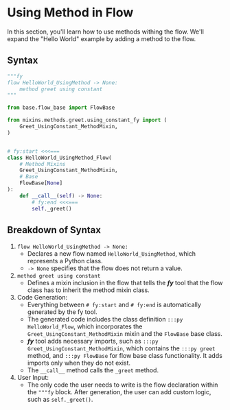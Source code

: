 # Using Method in Flow

In this section, you'll learn how to use methods withing the flow. We'll expand the "Hello World" example by adding a method to the flow.

## Syntax

```py title="flows/hello_world_using_method_fy.py" linenums="1"
"""fy
flow HelloWorld_UsingMethod -> None:
    method greet using constant
"""

from base.flow_base import FlowBase

from mixins.methods.greet.using_constant_fy import (
    Greet_UsingConstant_MethodMixin,
)


# fy:start <<<===
class HelloWorld_UsingMethod_Flow(
    # Method Mixins
    Greet_UsingConstant_MethodMixin,
    # Base
    FlowBase[None]
):
    def __call__(self) -> None:
        # fy:end <<<===
        self._greet()
```

## Breakdown of Syntax

1. `flow HelloWorld_UsingMethod -> None:`
    - Declares a new flow named `HelloWorld_UsingMethod`, which represents a Python class. 
    - `-> None` specifies that the flow does not return a value.
2. `method greet using constant`
    - Defines a mixin inclusion in the flow that tells the ___fy___ tool that the flow class has to inherit the method mixin class.
3. Code Generation:
    - Everything between `# fy:start` and `# fy:end` is automatically generated by the fy tool.
    - The generated code includes the class definition `:::py HelloWorld_Flow`, which incorporates the `Greet_UsingConstant_MethodMixin` mixin and the `FlowBase` base class. 
    - ___fy___ tool adds necessary imports, such as `:::py Greet_UsingConstant_MethodMixin`, which contains the `:::py greet` method, and `:::py FlowBase` for flow base class functionality. It adds imports only when they do not exist.
    - The `__call__` method calls the `_greet` method.
4. User Input:
    - The only code the user needs to write is the flow declaration within the `"""fy` block. After generation, the user can add custom logic, such as `self._greet()`.
